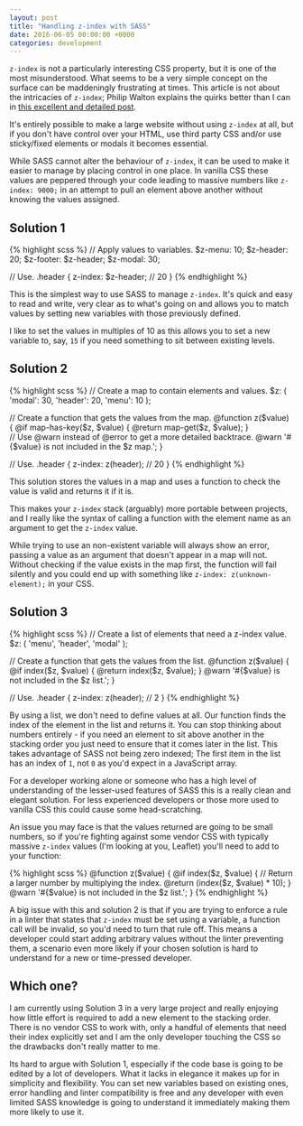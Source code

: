 ```yaml
---
layout: post
title: "Handling z-index with SASS"
date: 2016-06-05 00:00:00 +0000
categories: development
---
```

        
`z-index` is not a particularly interesting CSS property, but it is one of the most misunderstood. What seems to be a very simple concept on the surface can be maddeningly frustrating at times. This article is not about the intricacies of `z-index`; Philip Walton explains the quirks better than I can in [this excellent and detailed post](https://philipwalton.com/articles/what-no-one-told-you-about-z-index/).
        
It's entirely possible to make a large website without using `z-index` at all, but if you don't have control over your HTML, use third party CSS and/or use sticky/fixed elements or modals it becomes essential.
        
While SASS cannot alter the behaviour of `z-index`, it can be used to make it easier to manage by placing control in one place. In vanilla CSS these values are peppered through your code leading to massive numbers like `z-index: 9000;` in an attempt to pull an element above another without knowing the values assigned.
        
## Solution 1
        
{% highlight scss %}
// Apply values to variables.
$z-menu: 10;
$z-header: 20;
$z-footer: $z-header;
$z-modal: 30;
        
// Use.
.header {
  z-index: $z-header; // 20
}
{% endhighlight %}
        
This is the simplest way to use SASS to manage `z-index`. It's quick and easy to read and write, very clear as to what's going on and allows you to match values by setting new variables with those previously defined.
        
I like to set the values in multiples of 10 as this allows you to set a new variable to, say, `15` if you need something to sit between existing levels.
        
## Solution 2
        
{% highlight scss %}
// Create a map to contain elements and values.
$z: (
  'modal': 30,
  'header': 20,
  'menu': 10
);
        
// Create a function that gets the values from the map.
@function z($value) {
  @if map-has-key($z, $value) {
    @return map-get($z, $value);
  }		
  // Use @warn instead of @error to get a more detailed backtrace.
  @warn '#{$value} is not included in the $z map.';
}
        
// Use.
.header {
  z-index: z(header); // 20
}
{% endhighlight %}
        
This solution stores the values in a map and uses a function to check the value is valid and returns it if it is.
        
This makes your `z-index` stack (arguably) more portable between projects, and I really like the syntax of calling a function with the element name as an argument to get the `z-index` value.
        
While trying to use an non-existent variable will always show an error, passing a value as an argument that doesn't appear in a map will not. Without checking if the value exists in the map first, the function will fail silently and you could end up with something like `z-index: z(unknown-element);` in your CSS.
        
## Solution 3
        
{% highlight scss %}
// Create a list of elements that need a z-index value.
$z: (
  'menu',
  'header',
  'modal'
);
        
// Create a function that gets the values from the list.
@function z($value) {
  @if index($z, $value) {
    @return index($z, $value);
  }
  @warn '#{$value} is not included in the $z list.';
}
        
// Use.
.header {
  z-index: z(header); // 2
}
{% endhighlight %}
        
By using a list, we don't need to define values at all. Our function finds the index of the element in the list and returns it. You can stop thinking about numbers entirely - if you need an element to sit above another in the stacking order you just need to ensure that it comes later in the list. This takes advantage of SASS not being zero indexed; The first item in the list has an index of `1`, not `0` as you'd expect in a JavaScript array.

For a developer working alone or someone who has a high level of understanding of the lesser-used features of SASS this is a really clean and elegant solution. For less experienced developers or those more used to vanilla CSS this could cause some head-scratching.

An issue you may face is that the values returned are going to be small numbers, so if you're fighting against some vendor CSS with typically massive `z-index` values (I'm looking at you, Leaflet) you'll need to add to your function:

{% highlight scss %}
@function z($value) {
  @if index($z, $value) {
    // Return a larger number by multiplying the index.
    @return (index($z, $value) * 10);
  }
  @warn '#{$value} is not included in the $z list.';
}
{% endhighlight %}
        
A big issue with this and solution 2 is that if you are trying to enforce a rule in a linter that states that `z-index` must be set using a variable, a function call will be invalid, so you'd need to turn that rule off. This means a developer could start adding arbitrary values without the linter preventing them, a scenario even more likely if your chosen solution is hard to understand for a new or time-pressed developer.

## Which one?

I am currently using Solution 3 in a very large project and really enjoying how little effort is required to add a new element to the stacking order. There is no vendor CSS to work with, only a handful of elements that need their index explicitly set and I am the only developer touching the CSS so the drawbacks don't really matter to me.

Its hard to argue with Solution 1, especially if the code base is going to be edited by a lot of developers. What it lacks in elegance it makes up for in simplicity and flexibility. You can set new variables based on existing ones, error handling and linter compatibility is free and any developer with even limited SASS knowledge is going to understand it immediately making them more likely to use it.
